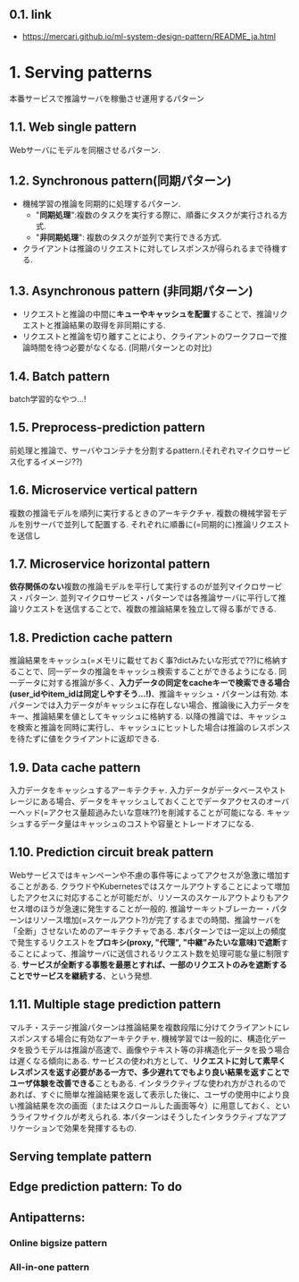 ## 0.1. link

- https://mercari.github.io/ml-system-design-pattern/README_ja.html

# 1. Serving patterns

本番サービスで推論サーバを稼働させ運用するパターン

## 1.1. Web single pattern

Webサーバにモデルを同梱させるパターン.

## 1.2. Synchronous pattern(同期パターン)

- 機械学習の推論を同期的に処理するパターン.
  - "**同期処理**":複数のタスクを実行する際に、順番にタスクが実行される方式.
  - "**非同期処理**": 複数のタスクが並列で実行できる方式.
- クライアントは推論のリクエストに対してレスポンスが得られるまで待機する.

## 1.3. Asynchronous pattern (非同期パターン)

- リクエストと推論の中間に**キューやキャッシュを配置**することで、推論リクエストと推論結果の取得を非同期にする.
- リクエストと推論を切り離すことにより、クライアントのワークフローで推論時間を待つ必要がなくなる. (同期パターンとの対比)

## 1.4. Batch pattern

batch学習的なやつ...!

## 1.5. Preprocess-prediction pattern

前処理と推論で、サーバやコンテナを分割するpattern.(それぞれマイクロサービス化するイメージ??)

## 1.6. Microservice vertical pattern

複数の推論モデルを順列に実行するときのアーキテクチャ.
複数の機械学習モデルを別サーバで並列して配置する.
それぞれに順番に(=同期的に)推論リクエストを送信し

## 1.7. Microservice horizontal pattern

**依存関係のない**複数の推論モデルを平行して実行するのが並列マイクロサービス・パターン.
並列マイクロサービス・パターンでは各推論サーバに平行して推論リクエストを送信することで、複数の推論結果を独立して得る事ができる.

## 1.8. Prediction cache pattern

推論結果をキャッシュ(=メモリに載せておく事?dictみたいな形式で??)に格納することで、同一データの推論をキャッシュ検索することができるようになる.
同一データに対する推論が多く、**入力データの同定をcacheキーで検索できる場合(user_idやitem_idは同定しやすそう...!)**、推論キャッシュ・パターンは有効.
本パターンでは入力データがキャッシュに存在しない場合、推論後に入力データをキー、推論結果を値としてキャッシュに格納する.
以降の推論では、キャッシュを検索と推論を同時に実行し、キャッシュにヒットした場合は推論のレスポンスを待たずに値をクライアントに返却できる.

## 1.9. Data cache pattern

入力データをキャッシュするアーキテクチャ.
入力データがデータベースやストレージにある場合、データをキャッシュしておくことでデータアクセスのオーバーヘッド(=アクセス量超過みたいな意味??)を削減することが可能になる.
キャッシュするデータ量はキャッシュのコストや容量とトレードオフになる.

## 1.10. Prediction circuit break pattern

Webサービスではキャンペーンや不慮の事件等によってアクセスが急激に増加することがある.
クラウドやKubernetesではスケールアウトすることによって増加したアクセスに対応することが可能だが、リソースのスケールアウトよりもアクセス増のほうが急速に発生することが一般的.
推論サーキットブレーカー・パターンはリソース増加(=スケールアウト?)が完了するまでの時間、推論サーバを「全断」させないためのアーキテクチャである.
本パターンでは一定以上の頻度で発生するリクエストを**プロキシ(proxy, "代理", "中継"みたいな意味)で遮断**することによって、推論サーバに送信されるリクエスト数を処理可能な量に制限する.
**サービスが全断する事態を最悪とすれば、一部のリクエストのみを遮断することでサービスを継続する**、という発想.

## 1.11. Multiple stage prediction pattern

マルチ・ステージ推論パターンは推論結果を複数段階に分けてクライアントにレスポンスする場合に有効なアーキテクチャ.
機械学習では一般的に、構造化データを扱うモデルは推論が高速で、画像やテキスト等の非構造化データを扱う場合は遅くなる傾向にある.
サービスの使われ方として、**リクエストに対して素早くレスポンスを返す必要がある一方で、多少遅れてでもより良い結果を返すことでユーザ体験を改善できる**こともある.
インタラクティブな使われ方がされるのであれば、すぐに簡単な推論結果を返して表示した後に、ユーザの使用中により良い推論結果を次の画面（またはスクロールした画面等々）に用意しておく、というライフサイクルが考えられる. 本パターンはそうしたインタラクティブなアプリケーションで効果を発揮するもの.

## Serving template pattern

## Edge prediction pattern: To do

## Antipatterns:

### Online bigsize pattern

### All-in-one pattern
